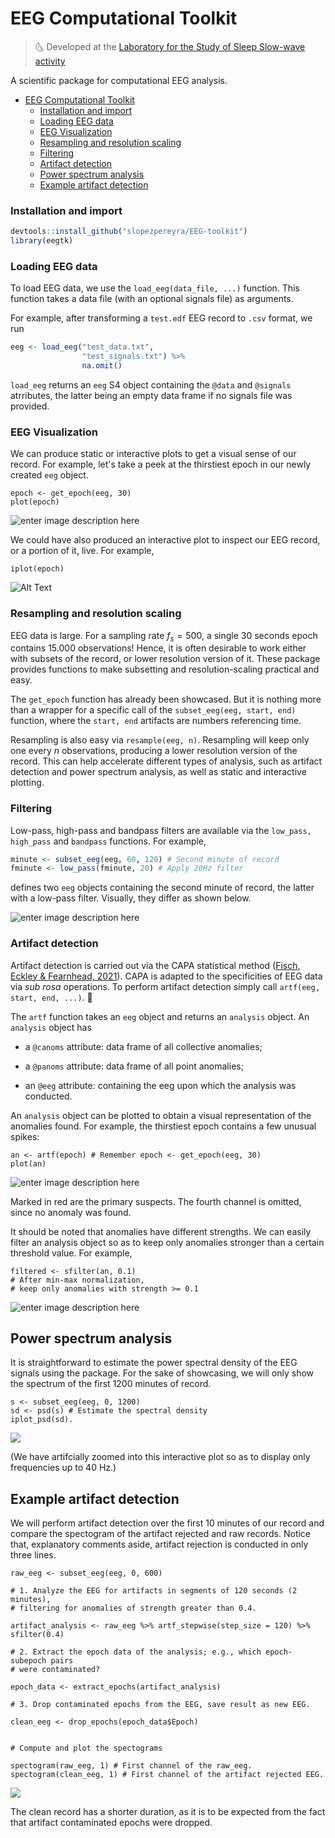 ﻿
# EEG Computational Toolkit
  

> :last_quarter_moon_with_face: Developed at the [Laboratory for the Study of Sleep Slow-wave activity](https://www.med.upenn.edu/slowwavelab/)

A scientific package for computational EEG analysis.

- [EEG Computational Toolkit](#eeg-computational-toolkit)
    - [Installation and import](#installation-and-import)
    - [Loading EEG data](#loading-eeg-data)
    - [EEG Visualization](#eeg-visualization)
    - [Resampling and resolution scaling](#resampling-and-resolution-scaling)
    - [Filtering](#filtering)
    - [Artifact detection](#artifact-detection)
  - [Power spectrum analysis](#power-spectrum-analysis)
  - [Example artifact detection](#example-artifact-detection)


### Installation and import


```r
devtools::install_github("slopezpereyra/EEG-toolkit")
library(eegtk)
```
### Loading EEG data

To load EEG data, we use the `load_eeg(data_file, ...)` function. This function takes a data file (with an optional signals file) as arguments.

For example, after transforming a `test.edf` EEG record to `.csv` format, we run

```r
eeg <- load_eeg("test_data.txt",
                "test_signals.txt") %>%
				na.omit()
```

`load_eeg` returns an `eeg` S4 object containing the `@data` and `@signals` atrributes, the latter being an empty data frame if no signals file was provided.
  
### EEG Visualization

We can produce static or interactive plots to get a visual sense of our record. For example, let's take a peek at the thirstiest epoch in our newly created `eeg` object. 

```
epoch <- get_epoch(eeg, 30)
plot(epoch)
```
![enter image description here](https://i.ibb.co/0X4GG8T/Screenshot-from-2022-12-05-13-12-17.png)

We could have also produced an interactive plot to inspect our EEG record, or a portion of it, live. For example,

`iplot(epoch)`


![Alt Text](https://i.ibb.co/0XgxhKv/ezgif-1-2c5fd0d1e6.gif)

  

### Resampling and resolution scaling

EEG data is large. For a sampling rate $f_s = 500$, a single $30$ seconds epoch contains $15.000$ observations!  Hence, it is often desirable to work either with subsets of the record, or lower resolution version of it. These package provides functions to make subsetting and resolution-scaling practical and easy.

The `get_epoch` function has already been showcased. But it is nothing more than a wrapper for a specific call of the `subset_eeg(eeg, start, end)` function, where the `start, end` artifacts are numbers referencing time.

Resampling is also easy via `resample(eeg, n)`. Resampling will keep only one every $n$ observations, producing a lower resolution version of the record. This can help accelerate different types of analysis, such as artifact detection and power spectrum analysis, as well as static and interactive plotting.
 
### Filtering
Low-pass, high-pass and bandpass filters are available via the `low_pass, high_pass` and `bandpass` functions. For example,
```r
minute <- subset_eeg(eeg, 60, 120) # Second minute of record
fminute <- low_pass(fminute, 20) # Apply 20Hz filter
```
 
defines two `eeg` objects containing the second minute of record, the latter with a low-pass filter. Visually, they differ as shown below.

![enter image description here](https://i.ibb.co/HnG5jTc/plot-3.png)


### Artifact detection

Artifact detection is carried out via the CAPA statistical method ([Fisch, Eckley & Fearnhead, 2021](https://onlinelibrary.wiley.com/doi/full/10.1002/sam.11586)). CAPA is adapted to the specificities of EEG data via _sub rosa_ operations. To perform artifact detection simply call `artf(eeg, start, end, ...)`. :microscope:
  

The `artf` function takes an `eeg` object and returns an `analysis` object. An `analysis` object has

- a `@canoms` attribute: data frame of all collective anomalies;

- a `@panoms` attribute: data frame of all point anomalies;

- an `@eeg` attribute: containing the eeg upon which the analysis was conducted.

  

An `analysis` object can be plotted to obtain a visual representation of the anomalies found. For example, the thirstiest epoch contains a few unusual spikes:

```
an <- artf(epoch) # Remember epoch <- get_epoch(eeg, 30)
plot(an)
```

![enter image description here](https://i.ibb.co/BjL6fDR/Screenshot-from-2022-12-05-13-18-15.png)

Marked in red are the primary suspects.  The fourth channel is omitted, since no anomaly was found. 

It should be noted that anomalies have different strengths. We can easily filter an analysis object so as to keep only anomalies stronger than a certain threshold value. For example,

```
filtered <- sfilter(an, 0.1) 
# After min-max normalization, 
# keep only anomalies with strength >= 0.1
```

![enter image description here](https://i.ibb.co/djz0v74/Screenshot-from-2022-12-05-13-21-10.png)
  

## Power spectrum analysis

It is straightforward to estimate the power spectral density of the EEG signals using the package. For the sake of showcasing, we will only show the spectrum of the first 1200 minutes of record.

```
s <- subset_eeg(eeg, 0, 1200)
sd <- psd(s) # Estimate the spectral density
iplot_psd(sd).
```

![](https://i.ibb.co/F5pD0Hn/PSD.png)

(We have artifcially zoomed into this interactive plot so as to display only frequencies up to 40 Hz.)


## Example artifact detection

We will perform artifact detection over the first $10$ minutes of our record and compare the spectogram of the artifact rejected and raw records. Notice that, explanatory comments aside, artifact rejection is conducted in only three lines.

```
raw_eeg <- subset_eeg(eeg, 0, 600)

# 1. Analyze the EEG for artifacts in segments of 120 seconds (2 minutes), 
# filtering for anomalies of strength greater than 0.4.

artifact_analysis <- raw_eeg %>% artf_stepwise(step_size = 120) %>% sfilter(0.4)

# 2. Extract the epoch data of the analysis; e.g., which epoch-subepoch pairs
# were contaminated? 

epoch_data <- extract_epochs(artifact_analysis)

# 3. Drop contaminated epochs from the EEG, save result as new EEG.

clean_eeg <- drop_epochs(epoch_data$Epoch)


# Compute and plot the spectograms

spectogram(raw_eeg, 1) # First channel of the raw_eeg.
spectogram(clean_eeg, 1) # First channel of the artifact rejected EEG.

```

![](https://i.ibb.co/55PZP0R/comparison.png)

The clean record has a shorter duration, as it is to be expected from the fact that artifact contaminated epochs were dropped.